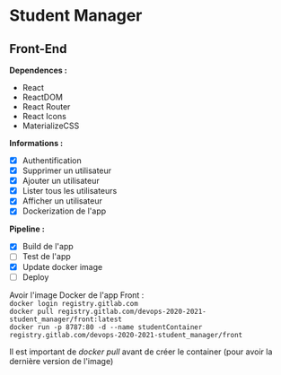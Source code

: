 # Student Manager  
## Front-End  

**Dependences :** 
- React
- ReactDOM
- React Router
- React Icons
- MaterializeCSS

**Informations :**  
- [X] Authentification 
- [X] Supprimer un utilisateur  
- [X] Ajouter un utilisateur   
- [X] Lister tous les utilisateurs   
- [X] Afficher un utilisateur  
- [X] Dockerization de l'app  

**Pipeline :**  
- [X] Build de l'app  
- [ ] Test de l'app  
- [X] Update docker image  
- [ ] Deploy  

Avoir l'image Docker de l'app Front :  
`docker login registry.gitlab.com`  
`docker pull registry.gitlab.com/devops-2020-2021-student_manager/front:latest`  
`docker run -p 8787:80 -d --name studentContainer registry.gitlab.com/devops-2020-2021-student_manager/front`  

Il est important de _docker pull_ avant de créer le container (pour avoir la dernière version de l'image)
